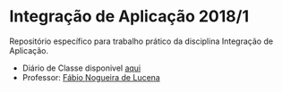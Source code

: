 # Integração de Aplicação 2018/1  

Repositório específico para trabalho prático da disciplina Integração de Aplicação.
* Diário de Classe disponivel [aqui](https://docs.google.com/document/d/1q5DErvHSkrLp0zYGXm-Xz3NmR6Lm1zDK1gcSm3H-1Os/edit)
* Professor: [Fábio Nogueira de Lucena](https://github.com/kyriosdata)
